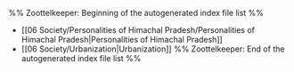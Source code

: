 %% Zoottelkeeper: Beginning of the autogenerated index file list  %%
-  [[06 Society/Personalities of Himachal Pradesh/Personalities of Himachal Pradesh|Personalities of Himachal Pradesh]]
-  [[06 Society/Urbanization|Urbanization]]
%% Zoottelkeeper: End of the autogenerated index file list  %%
